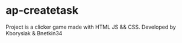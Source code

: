 # ap-createtask
Project is a clicker game made with HTML JS && CSS. Developed by Kborysiak & Bnetkin34

